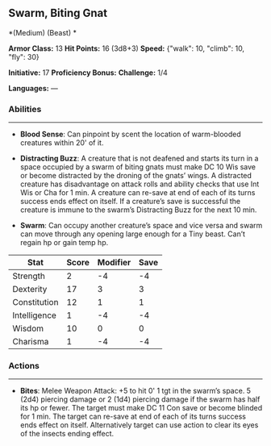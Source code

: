 ## Swarm, Biting Gnat
*(Medium) (Beast) *

**Armor Class:** 13
**Hit Points:** 16 (3d8+3)
**Speed:** {"walk": 10, "climb": 10, "fly": 30}

**Initiative:** 17
**Proficiency Bonus:**
**Challenge:** 1/4

**Languages:** —

### Abilities
 --- 
- **Blood Sense**: Can pinpoint by scent the location of warm-blooded creatures within 20' of it.

- **Distracting Buzz**: A creature that is not deafened and starts its turn in a space occupied by a swarm of biting gnats must make DC 10 Wis save or become distracted by the droning of the gnats’ wings. A distracted creature has disadvantage on attack rolls and ability checks that use Int Wis or Cha for 1 min. A creature can re-save at end of each of its turns success ends effect on itself. If a creature’s save is successful the creature is immune to the swarm’s Distracting Buzz for the next 10 min.

- **Swarm**: Can occupy another creature’s space and vice versa and swarm can move through any opening large enough for a Tiny beast. Can’t regain hp or gain temp hp.



| Stat | Score | Modifier | Save |
| ---- | ---- | ---- | ---- |
| Strength | 2 | -4 | -4 |
| Dexterity | 17 | 3 | 3 |
| Constitution | 12 | 1 | 1 |
| Intelligence | 1 | -4 | -4 |
| Wisdom | 10 | 0 | 0 |
| Charisma | 1 | -4 | -4 |

### Actions
 --- 
- **Bites**: Melee Weapon Attack: +5 to hit 0' 1 tgt in the swarm’s space. 5 (2d4) piercing damage or 2 (1d4) piercing damage if the swarm has half its hp or fewer. The target must make DC 11 Con save or become blinded for 1 min. The target can re-save at end of each of its turns success ends effect on itself. Alternatively target can use action to clear its eyes of the insects ending effect.

